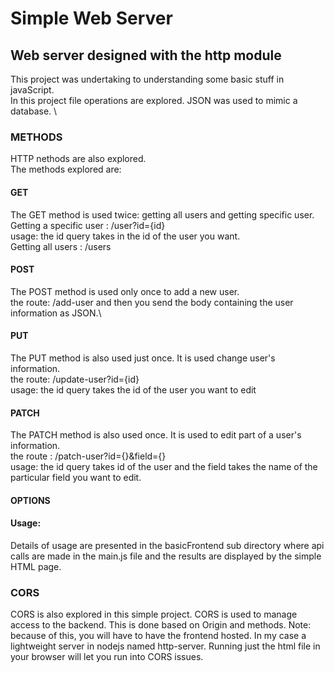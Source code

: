 # Simple Web Server
## Web server designed with the http module

This project was undertaking to understanding some basic stuff in javaScript.
\
In this project file operations are explored. JSON  was used to mimic a database.
\
### METHODS
HTTP nethods are also explored.\
The methods explored are:
#### GET
The GET method is used twice: getting all users and getting specific user.\
Getting a specific user : /user?id={id}\
usage: the id query takes in the id of the user you want.\
Getting all users : /users

#### POST
The POST  method is used only once to add a new user.\
the route: /add-user and then  you send the body containing the user information as JSON.\

#### PUT
The PUT method is also used just once. It is used change user's information.\
the route: /update-user?id={id}\
usage: the id query takes the id of the user you want to edit

#### PATCH
The PATCH method is also used once. It is used to edit part of a user's information. \
the route : /patch-user?id={}&field={}\
usage: the id query takes id of the user and the field takes the name of the particular field you want to edit.

#### OPTIONS


#### Usage:
Details of usage are presented in the basicFrontend sub directory where api calls are made in the main.js file and the results are displayed by the simple HTML page.

### CORS
CORS is also explored in this simple project. CORS is used to manage access to the backend. This is done based on Origin and methods. Note: because of this, you will have to have the frontend hosted. In my case a lightweight server in nodejs named http-server. Running just the html file in your browser will let you run into CORS issues.
